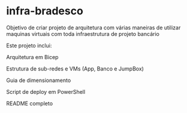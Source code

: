 # infra-bradesco
Objetivo de criar projeto de arquitetura com várias maneiras de utilizar maquinas virtuais com toda infraestrutura de projeto bancário

Este projeto inclui:

Arquitetura em Bicep

Estrutura de sub-redes e VMs (App, Banco e JumpBox)

Guia de dimensionamento

Script de deploy em PowerShell

README completo

